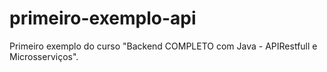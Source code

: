 # primeiro-exemplo-api
Primeiro exemplo do curso "Backend COMPLETO com Java - APIRestfull e Microsserviços".
